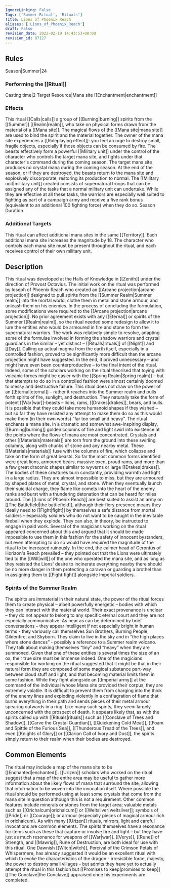 ```yaml
---
IgnoreLinking: False
Tags: ['Summer-Ritual', 'Rituals']
Title: Lions of Phoenix Reach
aliases: ['Lions_of_Phoenix_Reach']
draft: False
revision_date: 2022-02-19 14:43:53+00:00
revision_id: 87127
---
```


## Rules
Season|Summer|24
### Performing the [[Ritual]]
Casting time|2 Target Resource|Mana site
[[Enchantment|enchantment]]
### Effects
This ritual [[Calls|calls]] a group of [[Burning|burning]] spirits from the [[Summer]] [[Realm|realm]], who take on physical forms drawn from the material of a [[Mana site]]. The magical flows of the [[Mana site|mana site]] are used to bind the spirit and the material together.
The owner of the mana site experiences a [[Roleplaying effect]]: you feel an urge to destroy small, fragile objects, especially if those objects can be consumed by fire.
The beasts effectively form a powerful [[Military unit]] under the control of the character who controls the target mana site, and fights under that character's command during the coming season. The target mana site produces no crystal mana during the coming season. At the end of the season, or if they are destroyed, the beasts return to the mana site and explosively discorporate, restoring its production to normal. 
The [[Military unit|military unit]] created consists of supernatural troops that can be assigned any of the tasks that a normal military unit can undertake. While they are effective at all these tasks, the warriors are especially well suited to fighting as part of a campaign army and receive a five rank bonus (equivalent to an additional 100 fighting force) when they do so. 
Season Duration
### Additional Targets
This ritual can affect additional mana sites in the same [[Territory]]. Each additional mana site increases the magnitude by 18. The character who controls each mana site must be present throughout the ritual, and each receives control of their own military unit.
## Description
This ritual was developed at the Halls of Knowledge in [[Zenith]] under the direction of Provost Octavius. The initial work on the ritual was performed by Ioseph of Phoenix Reach who created an [[Arcane projection|arcane projection]] designed to pull spirits from the [[Summer Realm|Summer realm]] into the mortal world, clothe them in metal and stone armour, and unleash them on his enemies.
In the process of concluding the formulation, some modifications were required to the [[Arcane projection|arcane projection]]. No prior agreement exists with any [[Eternal]] or spirits of the Summer [[Realm|realm]], so the ritual needed some redesign to allow it to lure the entities who would be armoured in fire and stone to form the supernatural warriors. The work was relatively simple to resolve, adapting some of the formulae involved in forming the shadow warriors and crystal guardians in the similar – yet distinct – [[Rituals|rituals]] of [[Night]] and [[Day]].
Calling up actual magma from the earth itself, especially in a controlled fashion, proved to be significantly more difficult than the arcane projection might have suggested. In the end, it proved unnecessary – and might have even been counterproductive – to the final intent of the ritual. Indeed, some of the scholars working on the ritual theorised that toying with volcanic forces might be easier with the [[Spring Realm|Spring realm]] – but that attempts to do so in a controlled fashion were almost certainly doomed to messy and destructive failure.
This ritual does not draw on the power of an [[Eternal|eternal]] – rather it reaches into the Summer realm and pulls forth spirits of fire, sunlight, and destruction. They naturally take the form of potent [[War|war]]-beasts – lions, rams, [[Drakes|drakes]], bears, and bulls. It is possible that they could take more humanoid shapes if they wished – but so far they have resisted any attempt to make them do so as this would make them (in their own words) “far too small and heavy”.
The ritual enchants a mana site. In a dramatic and somewhat awe-inspiring display, [[Burning|burning]] golden columns of fire and light swirl into existence at the points where the flows of mana are most concentrated. Crystals and other [[Materials|materials]] are torn from the ground into these swirling columns, along with chunks of stone and any nearby metal. These [[Materials|materials]] fuse with the columns of fire, which collapse and take on the form of great beasts. So far the most common forms identified were great lions, armoured bears, massive oxen, proud rams, and more than a few great draconic shapes similar to wyverns or large [[Drakes|drakes]].
The bodies of these creatures burn constantly, providing warmth and light in a large radius. They are almost impossible to miss, but they are armoured by shaped plates of metal, crystal, and stone. When they eventually launch their suicidal charge, they flame like comets into the heart of the enemy ranks and burst with a thundering detonation that can be heard for miles around.
The [[Lions of Phoenix Reach]] are best suited to assist an army on [[The Battlefield|the battlefield]], although their fiery presence means they ideally need to [[Fight|fight]] by themselves a safe distance from mortal soldiers – especially soldiers who do not want to be caught in the inevitable fireball when they explode.
They can also, in theory, be instructed to engage in paid work. Several of the magicians working on the ritual appeared concerned about this and argued that it should be made impossible to use them in this fashion for the safety of innocent bystanders, but even attempting to do so would have required the magnitude of the ritual to be increased ruinously. In the end, the calmer head of Gerontus of Horizon's Reach prevailed – they pointed out that the Lions were ultimately tied to the [[Will|will]] of the one who operated the mana site, and as long as they resisted the Lions' desire to incinerate everything nearby there should be no more danger in them protecting a caravan or guarding a brothel than in assigning them to [[Fight|fight]] alongside Imperial soldiers.
### Spirits of the Summer Realm
The spirits are immaterial in their natural state, the power of the ritual forces them to create physical – albeit powerfully energetic – bodies with which they can interact with the material world. Their exact provenance is unclear – they do not appear to belong to any specific eternal court and they are not especially communicative. As near as can be determined by brief conversations – they appear intelligent if not especially bright in human terms - they variously call themselves Sun Brothers, Burning People, Gildenfire, and Skyborn. They claim to live in the sky and in “the high places where stone dances” - possibly a reference to a Summer realm volcano.
They talk about making themselves “tiny” and “heavy” when they are summoned. Given that one of these entities is several times the size of an ox, their true size must be immense indeed. One of the magicians responsible for working on the ritual suggested that it might be that in their natural form they are composed of some magical substance part-way between cloud stuff and light, and that becoming material limits them in some fashion.
While they fight alongside an [[Imperial army]] at the command of the individual whose Mana site provided their corpus, they are extremely volatile. It is difficult to prevent them from charging into the thick of the enemy lines and exploding violently in a conflagration of flame that burns everything in their path and sends pieces of their metal armour spearing outwards in a ring. 
Like many such spirits, they seem largely unconcerned with the prospect of death. It appears likely that, as with the spirits called up with [[Rituals|rituals]] such as [[Conclave of Trees and Shadow]], [[Carve the Crystal Guardian]], [[Quickening Cold Meat]], [[Foam and Spittle of the Furious Sea]], [[Thunderous Tread of the Trees]], and even [[Knights of Glory]] or [[Clarion Call of Ivory and Dust]], the spirits simply return to their realm when their bodies are destroyed.
## Common Elements
The ritual may include a map of the mana site to be [[Enchanted|enchanted]]. [[Urizen]] scholars who worked on the ritual suggest that a map of the entire area may be useful to gather more information about the likely flows of mana that surround the site, allowing that information to be woven into the invocation itself. 
Where possible the ritual should be performed using at least some crystals that come from the mana site in question although this is not a requirement. Other common features include minerals or stones from the target area; valuable metals such as [[Orichalcum|orichalcum]] or [[Weltsilver|weltsilver]]; symbols of [[Pride]] or [[Courage]]; or armour (especially pieces of magical armour rich in orichalcum). 
As with many [[Urizen]] rituals, mirrors, light and careful invocations are common elements. The spirits themselves have a resonance for items such as these that capture or involve fire and light – but they have just as much resonance for weapons of [[War|war]]. 
[[Verys]], [[Rune]] of Strength, and [[Mawrig]], Rune of Destruction, are both ideal for use with this ritual. One Dawnish [[Witch|witch]], Percival of the Crimson Petals of Whispermere, has already suggested it would be an excellent ritual with which to evoke the characteristics of the dragon - irresistible force, majesty, the power to destroy small villages - but admits they have yet to actually attempt the ritual in this fashion but [[Promises to keep|promises to keep]] [[The Conclave|the Conclave]] appraised once his experiments are completed.